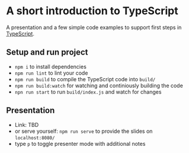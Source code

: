# A short introduction to TypeScript

A presentation and a few simple code examples to support first steps in [TypeScript](https://www.typescriptlang.org/).

## Setup and run project

* `npm i` to install dependencies
* `npm run lint` to lint your code
* `npm run build` to compile the TypeScript code into `build/`
* `npm run build:watch` for watching and continiously building the code
* `npn run start` to run `build/index.js` and watch for changes

## Presentation

* Link: TBD
* or serve yourself: `npm run serve` to provide the slides on `localhost:8080/`
* type `p` to toggle presenter mode with additional notes
